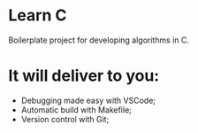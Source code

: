 # Learn C

Boilerplate project for developing algorithms in C.

# It will deliver to you:

- Debugging made easy with VSCode;
- Automatic build with Makefile;
- Version control with Git;
